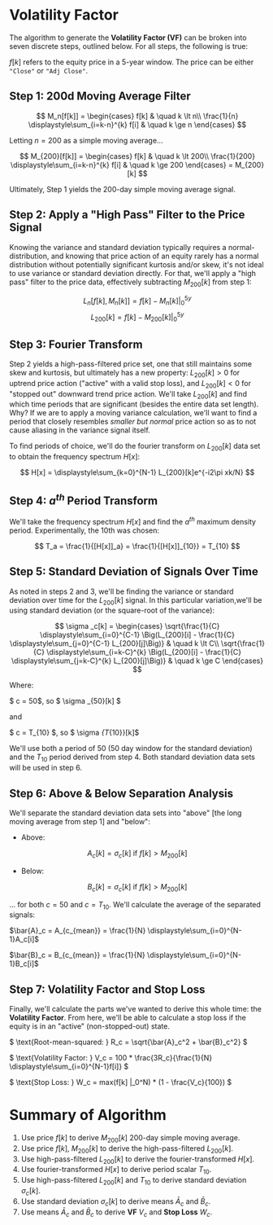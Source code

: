 # Volatility Factor

The algorithm to generate the **Volatility Factor (VF)** can be broken into seven discrete steps, outlined below. For all steps, the following is true:

$f[k]$ refers to the equity price in a 5-year window. The price can be either `"Close"` or `"Adj Close"`.

## Step 1: 200d Moving Average Filter

$$
M_n[f[k]] =
  \begin{cases}
    f[k]       & \quad k \lt n\\
    \frac{1}{n} \displaystyle\sum_{i=k-n}^{k} f[i]  & \quad k \ge n
  \end{cases}
$$

Letting $n = 200$ as a simple moving average...

$$
M_{200}[f[k]] =
  \begin{cases}
    f[k]       & \quad k \lt 200\\
    \frac{1}{200} \displaystyle\sum_{i=k-n}^{k} f[i]  & \quad k \ge 200
  \end{cases}
  = M_{200}[k]
$$

Ultimately, Step 1 yields the 200-day simple moving average signal.

## Step 2: Apply a "High Pass" Filter to the Price Signal

Knowing the variance and standard deviation typically requires a normal-distribution, and knowing that price action of an equity rarely has a normal distribution without potentially significant kurtosis and/or skew, it's not ideal to use variance or standard deviation directly. For that, we'll apply a "high pass" filter to the price data, effectively subtracting $M_{200}[k]$ from step 1:

$$ L_n[f[k], M_n[k]] = f[k] - M_n[k] |_0^{5y} $$
$$ L_{200}[k] = f[k] - M_{200}[k] |_0^{5y} $$

## Step 3: Fourier Transform

Step 2 yields a high-pass-filtered price set, one that still maintains some skew and kurtosis, but ultimately has a new property: $L_{200}[k] > 0$ for uptrend price action ("active" with a valid stop loss), and $L_{200}[k] < 0$ for "stopped out" downward trend price action. We'll take $L_{200}[k]$ and find which time periods that are significant (besides the entire data set length). Why? If we are to apply a moving variance calculation, we'll want to find a period that closely resembles _smaller but normal_ price action so as to not cause aliasing in the variance signal itself.

To find periods of choice, we'll do the fourier transform on $L_{200}[k]$ data set to obtain the frequency spectrum $H[x]$:

$$ H[x] = \displaystyle\sum_{k=0}^{N-1} L_{200}[k]e^{-i2\pi xk/N} $$

## Step 4: $a^{th}$ Period Transform

We'll take the frequency spectrum $H[x]$ and find the $a^{th}$ maximum density period. Experimentally, the 10th was chosen:

$$ T_a = \frac{1}{[H[x]]_a} = \frac{1}{[H[x]]_{10}} = T_{10} $$

## Step 5: Standard Deviation of Signals Over Time

As noted in steps 2 and 3, we'll be finding the variance or standard deviation over time for the $L_{200}[k]$ signal. In this particular variation,we'll be using standard deviation (or the square-root of the variance):

$$
\sigma _c[k] =
  \begin{cases}
    \sqrt{\frac{1}{C} \displaystyle\sum_{i=0}^{C-1} \Big(L_{200}[i] - \frac{1}{C} \displaystyle\sum_{j=0}^{C-1} L_{200}[j]\Big)}       & \quad k \lt C\\
    \sqrt{\frac{1}{C} \displaystyle\sum_{i=k-C}^{k} \Big(L_{200}[i] - \frac{1}{C} \displaystyle\sum_{j=k-C}^{k} L_{200}[j]\Big)}  & \quad k \ge C
  \end{cases}
$$

Where:

$ c = 50$, so $ \sigma _{50}[k] $

and

$ c = T_{10} $, so $ \sigma _{T_{10}}[k]$

We'll use both a period of 50 (50 day window for the standard deviation) and the $T_{10}$ period derived from step 4. Both standard deviation data sets will be used in step 6.

## Step 6: Above & Below Separation Analysis

We'll separate the standard deviation data sets into "above" [the long moving average from step 1] and "below":

* Above: 

$$A_c[k] = \sigma _c[k] \text{ if } f[k] > M_{200}[k] $$

* Below:

$$B_c[k] = \sigma _c[k] \text{ if } f[k] > M_{200}[k] $$

... for both $c = 50$ and $c = T_{10}$. We'll calculate the average of the separated signals:

$\bar{A}_c = A_{c_{mean}} = \frac{1}{N} \displaystyle\sum_{i=0}^{N-1}A_c[i]$

$\bar{B}_c = B_{c_{mean}} = \frac{1}{N} \displaystyle\sum_{i=0}^{N-1}B_c[i]$

## Step 7: Volatility Factor and Stop Loss

Finally, we'll calculate the parts we've wanted to derive this whole time: the **Volatility Factor**. From here, we'll be able to calculate a stop loss if the equity is in an "active" (non-stopped-out) state.

$ \text{Root-mean-squared: } R_c = \sqrt{\bar{A}_c^2 + \bar{B}_c^2} $

$ \text{Volatility Factor: } V_c = 100 * \frac{3R_c}{\frac{1}{N} \displaystyle\sum_{i=0}^{N-1}f[i]} $

$ \text{Stop Loss: } W_c = max(f[k] |_0^N) * (1 - \frac{V_c}{100}) $

# Summary of Algorithm

1. Use price $f[k]$ to derive $M_{200}[k]$ 200-day simple moving average.
2. Use price $f[k]$, $M_{200}[k]$ to derive the high-pass-filtered $L_{200}[k]$.
3. Use high-pass-filtered $L_{200}[k]$ to derive the fourier-transformed $H[x]$.
4. Use fourier-transformed $H[x]$ to derive period scalar $T_{10}$.
5. Use high-pass-filtered $L_{200}[k]$ and $T_{10}$ to derive standard deviation $\sigma _c[k]$.
6. Use standard deviation $\sigma _c[k]$ to derive means $\bar{A}_c$ and $\bar{B}_c$.
7. Use means $\bar{A}_c$ and $\bar{B}_c$ to derive **VF** $V_c$ and **Stop Loss** $W_c$.